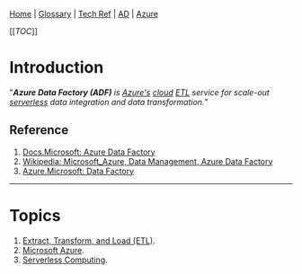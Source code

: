 [Home](/Slalom-LLC/Slalom-Consulting) | [Glossary](/Glossary) | [Tech Ref](/Tech-Ref) | [AD](/Tech-Ref/Software-Development/DevOps-\(Development-and-IT-Operations\)/AD-\(Active-Directory\)) | [Azure](/Tech-Ref/Microsoft/Microsoft-Azure)

[[_TOC_]]

# Introduction
"_***Azure Data Factory (ADF)*** is [Azure's](/Tech-Ref/Microsoft/Microsoft-Azure) [cloud](/Tech-Ref/Software-Development/Cloud-Computing) [ETL](/Tech-Ref/Software-Development/Database/ETL-\(Extract,-Transform,-and-Load\)) service for scale-out [serverless](/Tech-Ref/Software-Development/Serverless-Computing) data integration and data transformation._"

## Reference
1. [Docs.Microsoft: Azure Data Factory](https://docs.microsoft.com/en-us/azure/data-factory/)
1. [Wikipedia: Microsoft_Azure, Data Management, Azure Data Factory](https://en.wikipedia.org/wiki/Microsoft_Azure#Data_management)
1. [Azure.Microsoft: Data Factory](https://azure.microsoft.com/en-us/services/data-factory/#overview)

---
# Topics
1. [Extract, Transform, and Load (ETL)](/Tech-Ref/Software-Development/Database/ETL-\(Extract,-Transform,-and-Load\)).
1. [Microsoft Azure](/Tech-Ref/Microsoft/Microsoft-Azure).
1. [Serverless Computing](/Tech-Ref/Software-Development/Serverless-Computing).

